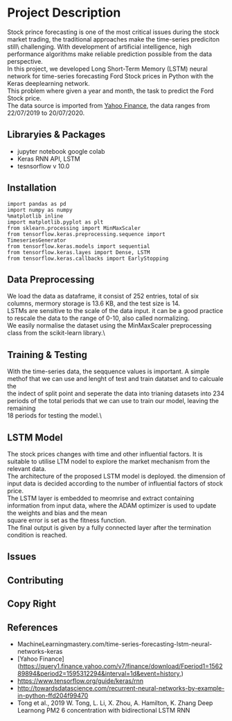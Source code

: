 # Project Description
Stock prince forecasting is one of the most critical issues during the stock market trading, the traditional approaches make the time-series  prediciton still\ challenging.
With development of artificial intelligence, high performance algorithms make reliable prediction possible from the data perspective.\
In this project, we developed  Long Short-Term Memory (LSTM) neural network for time-series forecasting Ford Stock prices in Python with the Keras deeplearning network.\
This problem where given a year and month, the task to predict the Ford Stock price.\
The data source is imported from [Yahoo Finance](https://query1.finance.yahoo.com/v7/finance/download/Fperiod1), the data ranges from 22/07/2019 to 20/07/2020.

## Libraryies & Packages
 - jupyter notebook google colab
 - Keras RNN API,  LSTM
 - tesnsorflow v 10.0

## Installation
```
import pandas as pd
import numpy as numpy
%matplotlib inline
import matplotlib.pyplot as plt
from sklearn.processing import MinMaxScaler
from tensorflow.keras.preprocessing.sequence import TimeseriesGenerator
from tensorflow.keras.models import sequential 
from tensorflow.keras.layes import Dense, LSTM
from tensorflow.keras.callbacks import EarlyStopping 
```

## Data Preprocessing
 We load the data as dataframe, it consist of 252 entries, total of six columns, mermory storage is 13.6 KB, and the test size is 14.\
 LSTMs are sensitive to the scale of the data input. it can be a good practice to rescale the data to the range of 0-10, also called normalizing.\
 We easily normalise the dataset using the MinMaxScaler preprocessing class from the scikit-learn library.\
 
 ## Training & Testing
 With the time-series data, the seqquence values is important. A simple methof that we can use and lenght of test and train datatset and to calcuale the\
 the indect of split point and seperate the data into trianing datasets into 234 periods of the total periods that we can use to train our model, leaving the remaining\
 18 periods for testing the model.\
 
 ## LSTM Model
 The stock prices changes with time and other influential factors.
 It is suitable to utilise LTM nodel to explore the market mechanism from the relevant data.\
 The architecture of the proposed LSTM model is deployed. the dimension of input data is decided according to the number of influential factors of stock price.\
 The LSTM layer is embedded to meomrise and extract containing information from input data, where the ADAM optimizer is used to update the weights and bias and the mean\
 square error is set as the fitness function.\
 The final output is given by a fully connected layer after the termination condition is reached.
 
 ## Issues
 
 
 ## Contributing 
 
 
 
 ## Copy Right
 
 
 
 
 ## References
 - MachineLearningmastery.com/time-series-forecasting-lstm-neural-networks-keras
 - [Yahoo Finance] (https://query1.finance.yahoo.com/v7/finance/download/Fperiod1=156289894&period2=1595312294&interval=1d&event=history,)
 - https://www.tensorflow.org/guide/keras/rnn
 - http://towardsdatascience.com/recurrent-neural-networks-by-example-in-python-ffd204f99470
 - Tong et al., 2019 W. Tong, L. Li, X. Zhou, A. Hamilton, K. Zhang Deep Learnong PM2 6 concentration with bidirectional LSTM RNN
 

